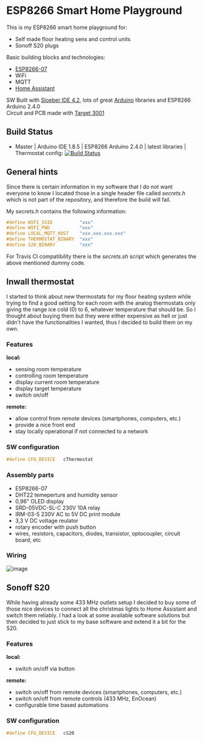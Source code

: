 # ESP8266 Smart Home Playground

This is my ESP8266 smart home playground for:  
* Self made floor heating sens and control units
* Sonoff S20 plugs

Basic building blocks and technologies:
* [ESP8266-07](https://www.espressif.com/)
* WiFi 
* MQTT
* [Home Assistant](https://home-assistant.io/)

SW Built with [Sloeber IDE 4.2](http://eclipse.baeyens.it/), lots of great [Arduino](https://www.arduino.cc) libraries and ESP8266 Arduino 2.4.0  
Circuit and PCB made with [Target 3001](https://ibfriedrich.com/de/index.html)

## Build Status
* Master | Arduino IDE 1.8.5 | ESP8266 Arduino 2.4.0 | latest libraries | Thermostat config: [![Build Status](https://travis-ci.org/eXtatic-GitHub/ESP8266.svg?branch=master)](https://travis-ci.org/eXtatic-GitHub/ESP8266)

## General hints
Since there is certain information in my software that I do not want everyone to know I located those in a single header file called *secrets.h* which is not part of the repository, and therefore the build will fail.

My *secrets.h* contains the following information:
```c++
#define WIFI_SSID          "xxx"
#define WIFI_PWD           "xxx"
#define LOCAL_MQTT_HOST    "xxx.xxx.xxx.xxx"
#define THERMOSTAT_BINARY  "xxx"
#define S20_BINARY         "xxx"
```

For Travis CI compatibility there is the *secrets.sh* script which generates the above mentioned dummy code.


## Inwall thermostat
I started to think about new thermostats for my floor heating system while trying to find a good setting for each room with the analog thermostats only giving the range ice cold (0) to 6, whatever temperature that should be.
So I thought about buying them but they were either expensive as hell or just didn't have the functionalities I wanted, thus I decided to build them on my own.

### Features

**local:**
* sensing room temperature
* controlling room temperature
* display current room temperature
* display target temperature
* switch on/off

**remote:**
* allow control from remote devices (smartphones, computers, etc.)
* provide a nice front end
* stay locally operational if not connected to a network

### SW configuration
```c++
#define CFG_DEVICE   cThermostat
```

### Assembly parts
* ESP8266-07
* DHT22 temeperture and humidity sensor
* 0,96" OLED display
* SRD-05VDC-SL-C 230V 10A relay
* IRM-03-5 230V AC to 5V DC print module
* 3,3 V DC voltage reulator
* rotary encoder with push button
* wires, resistors, capacitors, diodes, transistor, optocoupler, circuit board, etc

### Wiring
![image](https://user-images.githubusercontent.com/5675570/35767892-47fde138-08f4-11e8-863e-870828831ac0.png)

## Sonoff S20
While having already some 433 MHz outlets setup I decided to buy some of those nice devices to connect all the christmas lights to Home Assistant and switch them reliably.
I had a look at some available software solutions but then decided to just stick to my base software and extend it a bit for the S20.

### Features

**local:**
* switch on/off via button

**remote:**
* switch on/off from remote devices (smartphones, computers, etc.)
* switch on/off from remote controls (433 MHz, EnOcean)
* configurable time based automations

### SW configuration
```c++
#define CFG_DEVICE   cS20
```
